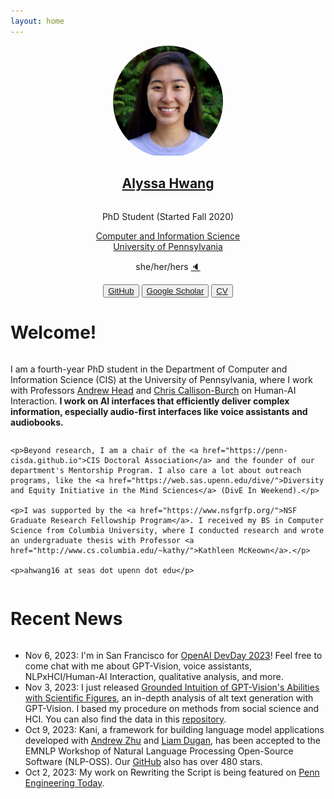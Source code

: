```yaml
---
layout: home
---
```


<div style="display: flex; justify-content: center; align-content: center;  flex-direction: column; align-items: center; text-align: center">
    <div style="border-radius: 50%; overflow: hidden; width: 35%;">
        <img src="assets/images/hwang headshot final.png"
            alt="Headshot of Alyssa Hwang">
    </div>
    <h2><a href="/fun">Alyssa Hwang</a></h2>
    <p>PhD Student (Started Fall 2020)</p>
    <a href="https://www.cis.upenn.edu/">Computer and Information Science</a>
    <a href="https://www.upenn.edu/">University of Pennsylvania</a>
    <p>she/her/hers <a href="https://namedrop.io/alyssahwang">🔈</a></p>
    <div>
        <button><a href="https://github.com/ahwang16">GitHub</a></button>
        <button><a href="https://scholar.google.com/citations?user=5IyLsmcAAAAJ&hl=en">Google Scholar</a></button>
        <button><a href="assets/files/Alyssa_Hwang_CV.pdf">CV</a></button>
    </div>
</div>

<h1>Welcome!</h1>

<div style="display: flex; justify-content: center; align-content: center; flex-direction: column;">
    <p>I am a fourth-year PhD student in the Department of Computer and Information Science (CIS) at the University of Pennsylvania, where I work with Professors <a href="https://www.andrewhead.info">Andrew Head</a> and <a href="https://www.cis.upenn.edu/~ccb/">Chris Callison-Burch</a> on Human-AI Interaction. <b>I work on AI interfaces that efficiently deliver complex information, especially audio-first interfaces like voice assistants and audiobooks.</b></p>

    <p>Beyond research, I am a chair of the <a href="https://penn-cisda.github.io">CIS Doctoral Association</a> and the founder of our department's Mentorship Program. I also care a lot about outreach programs, like the <a href="https://web.sas.upenn.edu/dive/">Diversity and Equity Initiative in the Mind Sciences</a> (DivE In Weekend).</p>

    <p>I was supported by the <a href="https://www.nsfgrfp.org/">NSF Graduate Research Fellowship Program</a>. I received my BS in Computer Science from Columbia University, where I conducted research and wrote an undergraduate thesis with Professor <a href="http://www.cs.columbia.edu/~kathy/">Kathleen McKeown</a>.</p>

    <p>ahwang16 at seas dot upenn dot edu</p>
</div>

<h1>Recent News</h1>

<div style="display: flex; justify-content: center; align-content: center; flex-direction: column;">
    <ul>
        <li>Nov 6, 2023: I'm in San Francisco for <a href="https://devday.openai.com/">OpenAI DevDay 2023</a>! Feel free to come chat with me about GPT-Vision, voice assistants, NLPxHCI/Human-AI Interaction, qualitative analysis, and more.</li>
        <li>Nov 3, 2023: I just released <a href="https://arxiv.org/abs/2311.02069">Grounded Intuition of GPT-Vision's Abilities with Scientific Figures</a>, an in-depth analysis of alt text generation with GPT-Vision. I based my procedure on methods from social science and HCI. You can also find the data in this <a href="https://github.com/ahwang16/grounded-intuition-gpt-vision">repository</a>.</li>
        <li>Oct 9, 2023: Kani, a framework for building language model applications developed with <a href="https://zhu.codes/">Andrew Zhu</a> and <a href="https://liamdugan.com/">Liam Dugan</a>, has been accepted to the EMNLP Workshop of Natural Language Processing Open-Source Software (NLP-OSS). Our <a href="https://github.com/zhudotexe/kani">GitHub</a> also has over 480 stars.</li>
        <li>Oct 2, 2023: My work on Rewriting the Script is being featured on <a href="https://blog.seas.upenn.edu/rewriting-the-script-developing-effective-ai-assistants/">Penn Engineering Today</a>.</li>
        <!-- <li>Sept 29, 2023: I was invited to <a href="https://devday.openai.com/">OpenAI DevDay 2023</a>! Feel free to email or chat with me if you are also attending.</li> -->
        <!-- <li>Sept 25, 2023: Kani, our new framework for building language model applications, has over 400 stars on <a href="https://github.com/zhudotexe/kani">GitHub</a>, is trending on GitHub and Papers With Code, and has been featured in several news articles. Check out our <a href="https://arxiv.org/abs/2309.05542">preprint on arXiv</a>.</li> -->
    </ul>
</div>
